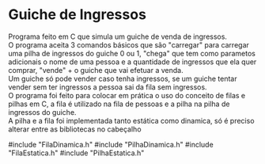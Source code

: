 # Guiche de Ingressos

Programa feito em C que simula um guiche de venda de ingressos.  
O programa aceita 3 comandos básicos que são "carregar" para carregar uma pilha de ingressos do guiche 0 ou 1, "chega" que tem como parametos adicionais o nome de uma pessoa e a quantidade de ingressos que ela quer comprar, "vende" + o guiche que vai efetuar a venda.  
Um guiche só pode vender caso tenha ingressos, se um guiche tentar vender sem ter ingressos a pessoa sai da fila sem ingressos.  
O programa foi feito para colocar em prática o uso do conceito de filas e pilhas em C, a fila é utilizado na fila de pessoas e a pilha na pilha de ingressos do guiche.  
A pilha e a fila foi implementada tanto estática como dinamica, só é preciso alterar entre as bibliotecas no cabeçalho  

#include "FilaDinamica.h"
#include "PilhaDinamica.h"
#include "FilaEstatica.h"
#include "PilhaEstatica.h"
